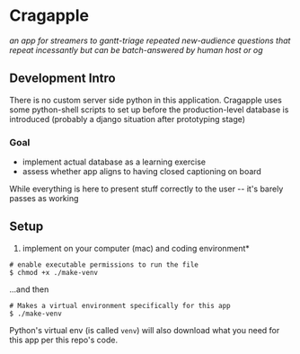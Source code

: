 
# Cragapple
_an app for streamers to gantt-triage repeated new-audience questions that repeat incessantly but can be batch-answered by human host or og_

##



## Development Intro
There is no custom server side python in this application.  Cragapple uses some python-shell scripts to set up before the production-level database is introduced (probably a django situation after prototyping stage)

### Goal
- implement actual database as a learning exercise
- assess whether app aligns to having closed captioning on board

While everything is here to present stuff correctly to the user -- it's barely passes as working


## Setup

1. implement on your computer (mac) and coding environment*


```
# enable executable permissions to run the file
$ chmod +x ./make-venv
```

...and then

```
# Makes a virtual environment specifically for this app
$ ./make-venv
```

Python's virtual env (is called `venv`) will also download what you need for this app per this repo's code.

